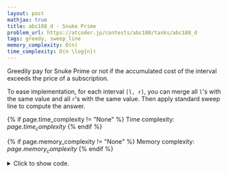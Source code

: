 ```yaml
---
layout: post
mathjax: true
title: abc188_d - Snuke Prime
problem_url: https://atcoder.jp/contests/abc188/tasks/abc188_d
tags: greedy, sweep_line
memory_complexity: O(n)
time_complexity: O(n \log{n})
---
```


Greedily pay for Snuke Prime or not if the accumulated cost of the interval
exceeds the price of a subscription.

To ease implementation, for each interval `[l, r]`, you can merge all `l`'s
with the same value and all `r`'s with the same value. Then apply standard
sweep line to compute the answer.



{% if page.time_complexity != "None" %}
Time complexity: ${{ page.time_complexity }}$
{% endif %}

{% if page.memory_complexity != "None" %}
Memory complexity: ${{ page.memory_complexity }}$
{% endif %}

<details>
<summary>
<p style="display:inline">Click to show code.</p>
</summary>
```cpp
{% raw %}
using namespace std;
using ll = long long;
using ii = pair<int, int>;
using iii = tuple<int, int, ll>;
using vi = vector<int>;
int main(void)
{
    ios::sync_with_stdio(false), cin.tie(NULL);
    int n;
    ll C;
    cin >> n >> C;
    vector<iii> events;
    map<int, ll> A, B;
    for (int i = 0; i < n; ++i)
    {
        int a, b, c;
        cin >> a >> b >> c;
        A[a] += c;
        B[b] += c;
    }
    for (auto [k, v] : A)
        events.emplace_back(k, -1, v);
    for (auto [k, v] : B)
        events.emplace_back(k, +1, v);
    sort(begin(events), end(events));
    ll unit_cost = 0, paying_cost = 0, ans = 0;
    int ct = 0;
    for (auto [t, sign, c] : events)
    {
        sign *= -1;
        if (sign == +1)
            ans += (t - ct) * paying_cost;
        else
            ans += (t - ct + 1) * paying_cost;
        unit_cost += sign * c;
        paying_cost = (unit_cost > C ? C : unit_cost);
        ct = (sign == 1 ? t : t + 1);
    }
    cout << ans << endl;
    return 0;
}

{% endraw %}
```
</details>

